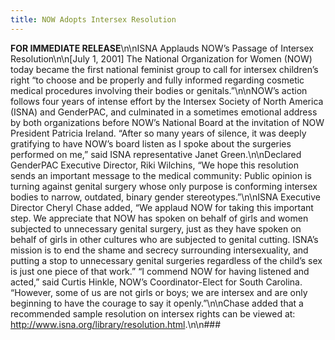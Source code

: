 ```yaml
---
title: NOW Adopts Intersex Resolution
---
```


**<span class="caps">FOR</span> <span class="caps">IMMEDIATE</span> <span class="caps">RELEASE</span>**\n\nISNA Applauds <span class="caps">NOW</span>&#8217;s Passage of Intersex Resolution\n\n[July 1, 2001] The National Organization for Women (<span class="caps">NOW</span>) today became the first national feminist group to call for intersex children&#8217;s right &#8220;to choose and be properly and fully informed regarding cosmetic medical procedures involving their bodies or genitals.&#8221;\n\nNOW&#8217;s action follows four years of intense effort by the Intersex Society of North America (<span class="caps">ISNA</span>) and GenderPAC, and culminated in a sometimes emotional address by both organizations before <span class="caps">NOW</span>&#8217;s National Board at the invitation of <span class="caps">NOW</span> President Patricia Ireland. &#8220;After so many years of silence, it was deeply gratifying to have <span class="caps">NOW</span>&#8217;s board listen as I spoke about the surgeries performed on me,&#8221; said <span class="caps">ISNA</span> representative Janet Green.\n\nDeclared GenderPAC Executive Director, Riki Wilchins, &#8220;We hope this resolution sends an important message to the medical community: Public opinion is turning against genital surgery whose only purpose is conforming intersex bodies to narrow, outdated, binary gender stereotypes.&#8221;\n\nISNA Executive Director Cheryl Chase added, &#8220;We applaud <span class="caps">NOW</span> for taking this important step. We appreciate that <span class="caps">NOW</span> has spoken on behalf of girls and women subjected to unnecessary genital surgery, just as they have spoken on behalf of girls in other cultures who are subjected to genital cutting. <span class="caps">ISNA</span>&#8217;s mission is to end the shame and secrecy surrounding intersexuality, and putting a stop to unnecessary genital surgeries regardless of the child&#8217;s sex is just one piece of that work.&#8221; &#8220;I commend <span class="caps">NOW</span> for having listened and acted,&#8221; said Curtis Hinkle, <span class="caps">NOW</span>&#8217;s Coordinator-Elect for South Carolina. &#8220;However, some of us are not girls or boys; we are intersex and are only beginning to have the courage to say it openly.&#8221;\n\nChase added that a recommended sample resolution on intersex rights can be viewed at: <http://www.isna.org/library/resolution.html>.\n\n###
